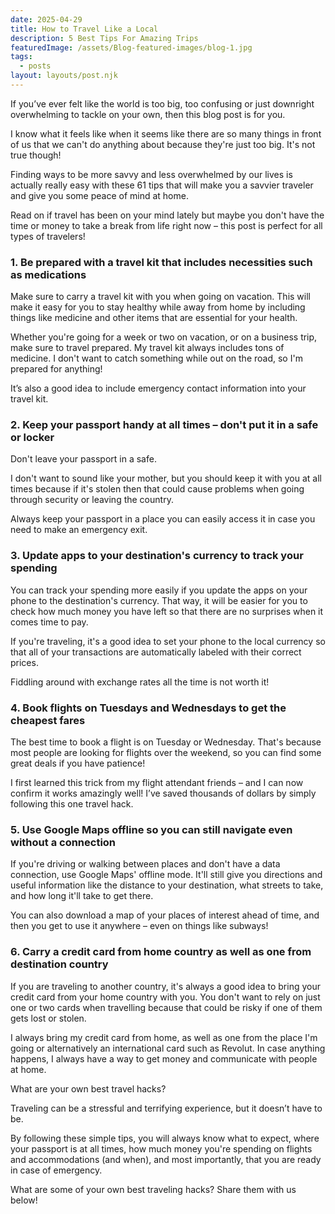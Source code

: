 ```yaml
---
date: 2025-04-29
title: How to Travel Like a Local
description: 5 Best Tips For Amazing Trips
featuredImage: /assets/Blog-featured-images/blog-1.jpg
tags:
  - posts
layout: layouts/post.njk
---
```


If you’ve ever felt like the world is too big, too confusing or just downright overwhelming to tackle on your own, then this blog post is for you.

I know what it feels like when it seems like there are so many things in front of us that we can't do anything about because they're just too big. It's not true though!

Finding ways to be more savvy and less overwhelmed by our lives is actually really easy with these 61 tips that will make you a savvier traveler and give you some peace of mind at home.

Read on if travel has been on your mind lately but maybe you don't have the time or money to take a break from life right now – this post is perfect for all types of travelers!

### 1. Be prepared with a travel kit that includes necessities such as medications

Make sure to carry a travel kit with you when going on vacation. This will make it easy for you to stay healthy while away from home by including things like medicine and other items that are essential for your health.

Whether you're going for a week or two on vacation, or on a business trip, make sure to travel prepared. My travel kit always includes tons of medicine. I don't want to catch something while out on the road, so I'm prepared for anything!

It’s also a good idea to include emergency contact information into your travel kit.

### 2. Keep your passport handy at all times – don't put it in a safe or locker

Don't leave your passport in a safe.

I don't want to sound like your mother, but you should keep it with you at all times because if it's stolen then that could cause problems when going through security or leaving the country.

Always keep your passport in a place you can easily access it in case you need to make an emergency exit.

### 3. Update apps to your destination's currency to track your spending

You can track your spending more easily if you update the apps on your phone to the destination's currency. That way, it will be easier for you to check how much money you have left so that there are no surprises when it comes time to pay.

If you're traveling, it's a good idea to set your phone to the local currency so that all of your transactions are automatically labeled with their correct prices.

Fiddling around with exchange rates all the time is not worth it!

### 4. Book flights on Tuesdays and Wednesdays to get the cheapest fares

The best time to book a flight is on Tuesday or Wednesday. That's because most people are looking for flights over the weekend, so you can find some great deals if you have patience!

I first learned this trick from my flight attendant friends – and I can now confirm it works amazingly well! I’ve saved thousands of dollars by simply following this one travel hack.

### 5. Use Google Maps offline so you can still navigate even without a connection 

If you're driving or walking between places and don't have a data connection, use Google Maps' offline mode. It'll still give you directions and useful information like the distance to your destination, what streets to take, and how long it'll take to get there.

You can also download a map of your places of interest ahead of time, and then you get to use it anywhere – even on things like subways!

### 6. Carry a credit card from home country as well as one from destination country

If you are traveling to another country, it's always a good idea to bring your credit card from your home country with you. You don't want to rely on just one or two cards when travelling because that could be risky if one of them gets lost or stolen.

I always bring my credit card from home, as well as one from the place I'm going or alternatively an international card such as Revolut. In case anything happens, I always have a way to get money and communicate with people at home.

What are your own best travel hacks?

Traveling can be a stressful and terrifying experience, but it doesn’t have to be.

By following these simple tips, you will always know what to expect, where your passport is at all times, how much money you're spending on flights and accommodations (and when), and most importantly, that you are ready in case of emergency.

What are some of your own best traveling hacks? Share them with us below!